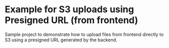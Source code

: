 # Example for S3 uploads using Presigned URL (from frontend)

Sample project to demonstrate how to upload files from frontend directly to S3 using a presigned URL generated by the backend.
